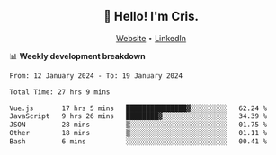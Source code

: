 
<h2 align="center">👋 Hello! I'm Cris.</h2>
<p align="center">
  <a href="https://www.criscunas.dev">Website</a> •
  <a href="https://www.linkedin.com/in/cristophercunas/">LinkedIn</a> 
</p>


📊 **Weekly development breakdown**
<!--START_SECTION:waka-->

```txt
From: 12 January 2024 - To: 19 January 2024

Total Time: 27 hrs 9 mins

Vue.js       17 hrs 5 mins   ███████████████▓░░░░░░░░░   62.24 %
JavaScript   9 hrs 26 mins   ████████▓░░░░░░░░░░░░░░░░   34.39 %
JSON         28 mins         ▒░░░░░░░░░░░░░░░░░░░░░░░░   01.75 %
Other        18 mins         ▒░░░░░░░░░░░░░░░░░░░░░░░░   01.11 %
Bash         6 mins          ░░░░░░░░░░░░░░░░░░░░░░░░░   00.41 %
```

<!--END_SECTION:waka-->
